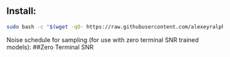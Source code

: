 ## Install:
```bash
sudo bash -c "$(wget -qO- https://raw.githubusercontent.com/alexeyralphs/sd/refs/heads/main/install.sh)"
```
Noise schedule for sampling (for use with zero terminal SNR trained models): 
##Zero Terminal SNR
